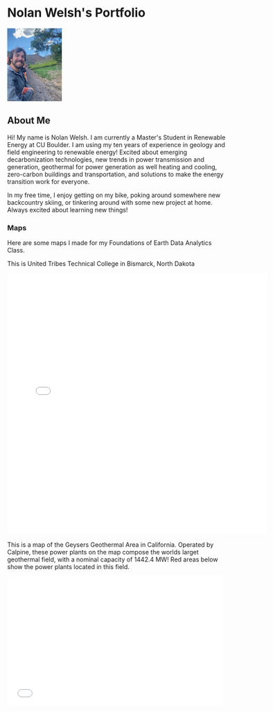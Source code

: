 # Nolan Welsh's Portfolio

<img
src="/img/thumbnail_IMG_3783.jpg"
alt="A Profile Picture of Me on a Train" 
width="25%" />

## About Me
Hi! My name is Nolan Welsh.  I am currently a Master's Student in Renewable Energy at CU Boulder. I am using my ten years of experience in geology and field engineering to renewable energy! Excited about emerging decarbonization technologies, new trends in power transmission and generation, geothermal for power generation as well heating and cooling, zero-carbon buildings and transportation, and solutions to make the energy transition work for everyone.

In my free time, I enjoy getting on my bike, poking around somewhere new backcountry skiing, or tinkering around with some new project at home. Always excited about learning new things!

### Maps 
Here are some maps I made for my Foundations of Earth Data Analytics Class.

This is United Tribes Technical College in  Bismarck, North Dakota 

<embed type="text/html" 
src="/map/uttc.html" 
width="600" 
height="600">

This is a map of the Geysers Geothermal Area in California.  Operated by Calpine, these power plants on the map compose the worlds larget geothermal field, with a nominal capacity of 1442.4 MW!
Red areas below show the power plants located in this field. 

<embed type="text/html" 
src="/map/the_geysers.html" 
width="500" 
height="300">
